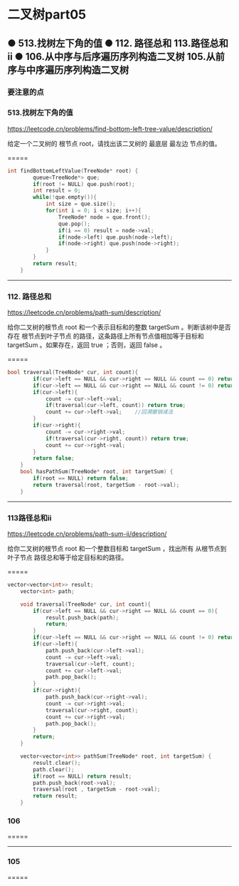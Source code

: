 # 二叉树part05
## ● 513.找树左下角的值 ● 112. 路径总和  113.路径总和ii ● 106.从中序与后序遍历序列构造二叉树 105.从前序与中序遍历序列构造二叉树


### 要注意的点


### 513.找树左下角的值
https://leetcode.cn/problems/find-bottom-left-tree-value/description/

给定一个二叉树的 根节点 root，请找出该二叉树的 最底层 最左边 节点的值。

=====
```c++
int findBottomLeftValue(TreeNode* root) {
        queue<TreeNode*> que;
        if(root != NULL) que.push(root);
        int result = 0;
        while(!que.empty()){
            int size = que.size();
            for(int i = 0; i < size; i++){
                TreeNode* node = que.front();
                que.pop();
                if(i == 0) result = node->val;
                if(node->left) que.push(node->left);
                if(node->right) que.push(node->right);
            }
        }
        return result;
    }
```


----
### 112. 路径总和
https://leetcode.cn/problems/path-sum/description/

给你二叉树的根节点 root 和一个表示目标和的整数 targetSum 。判断该树中是否存在 根节点到叶子节点 的路径，这条路径上所有节点值相加等于目标和 targetSum 。如果存在，返回 true ；否则，返回 false 。

=====
```c++
bool traversal(TreeNode* cur, int count){
        if(cur->left == NULL && cur->right == NULL && count == 0) return true;
        if(cur->left == NULL && cur->right == NULL && count != 0) return false;
        if(cur->left){
            count -= cur->left->val;
            if(traversal(cur->left, count)) return true;
            count += cur->left->val;    //回溯撤销减法
        }
        if(cur->right){
            count -= cur->right->val;
            if(traversal(cur->right, count)) return true;
            count += cur->right->val;
        }
        return false;
    }
    bool hasPathSum(TreeNode* root, int targetSum) {
        if(root == NULL) return false;
        return traversal(root, targetSum - root->val);
    }
```

-----
### 113路径总和ii
https://leetcode.cn/problems/path-sum-ii/description/

给你二叉树的根节点 root 和一个整数目标和 targetSum ，找出所有 从根节点到叶子节点 路径总和等于给定目标和的路径。

=====
```c++
vector<vector<int>> result;
    vector<int> path;

    void traversal(TreeNode* cur, int count){
        if(cur->left == NULL && cur->right == NULL && count == 0){
            result.push_back(path);
            return;
        }
        if(cur->left == NULL && cur->right == NULL && count != 0) return;
        if(cur->left){
            path.push_back(cur->left->val);
            count -= cur->left->val;
            traversal(cur->left, count);
            count += cur->left->val;
            path.pop_back();
        }
        if(cur->right){
            path.push_back(cur->right->val);
            count -= cur->right->val;
            traversal(cur->right, count);
            count += cur->right->val;
            path.pop_back();
        }
        return;
    }

    vector<vector<int>> pathSum(TreeNode* root, int targetSum) {
        result.clear();
        path.clear();
        if(root == NULL) return result;
        path.push_back(root->val);
        traversal(root , targetSum - root->val);
        return result;
    }
```
### 106


=====



----
### 105


=====


